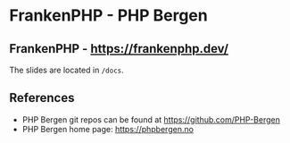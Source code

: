 # FrankenPHP - PHP Bergen

## FrankenPHP - https://frankenphp.dev/

The slides are located in `/docs`.

## References

* PHP Bergen git repos can be found at https://github.com/PHP-Bergen
* PHP Bergen home page: https://phpbergen.no
